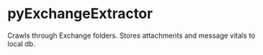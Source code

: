 # pyExchangeExtractor
Crawls through Exchange folders. Stores attachments and message vitals to local db. 
